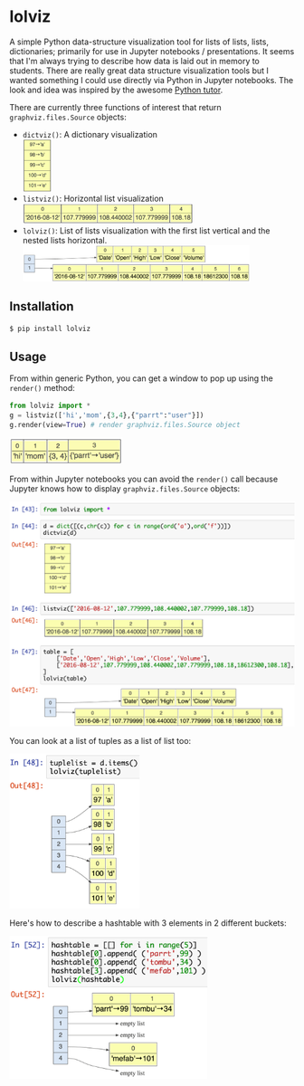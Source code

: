 # lolviz

A simple Python data-structure visualization tool for lists of lists, lists, dictionaries; primarily for use in Jupyter notebooks / presentations. It seems that I'm always trying to describe how data is laid out in memory to students. There are really great data structure visualization tools but I wanted something I could use directly via Python in Jupyter notebooks. The look and idea was inspired by the awesome [Python tutor](http://www.pythontutor.com).

There are currently three functions of interest that return `graphviz.files.Source` objects:

* `dictviz()`: A dictionary visualization<br><img src=images/dict.png width=50>
* `listviz()`: Horizontal list visualization<br><img src=images/list2.png width=300>
* `lolviz()`: List of lists visualization with the first list vertical and the nested lists horizontal.<br><img src=images/lol2.png width=400>

## Installation

```bash
$ pip install lolviz
```

## Usage

From within generic Python, you can get a window to pop up using the `render()` method:

```python
from lolviz import *
g = listviz(['hi','mom',{3,4},{"parrt":"user"}])
g.render(view=True) # render graphviz.files.Source object
```

<img src="images/list.png" width=200>

From within Jupyter notebooks you can avoid the `render()` call because Jupyter knows how to display `graphviz.files.Source` objects:

<img src=images/jupyter.png width=600>

You can look at a list of tuples as a list of list too:

<img src=images/lol3.png width=230>

Here's how to describe a hashtable with 3 elements in 2 different buckets:

<img src=images/hashtable.png width=350>
